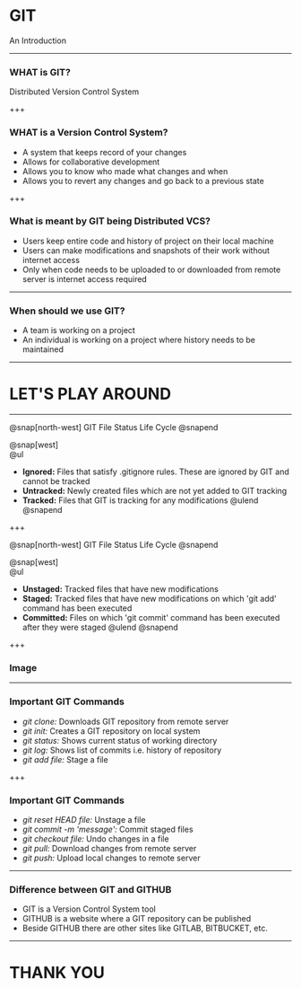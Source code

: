# GIT 

An Introduction

---

### WHAT is GIT?

Distributed Version Control System

+++

### WHAT is a Version Control System?

- A system that keeps record of your changes
- Allows for collaborative development
- Allows you to know who made what changes and when
- Allows you to revert any changes and go back to a previous state

+++

### What is meant by GIT being Distributed VCS?

- Users keep entire code and history of project on their local machine
- Users can make modifications and snapshots of their work without internet access
- Only when code needs to be uploaded to or downloaded from remote server is internet access required

---

### When should we use GIT?

- A team is working on a project
- An individual is working on a project where history needs to be maintained

---

# LET'S PLAY AROUND

---

@snap[north-west]
GIT File Status Life Cycle
@snapend

@snap[west]
<br>
@ul
- **Ignored:** Files that satisfy .gitignore rules. These are ignored by GIT and cannot be tracked 
- **Untracked:** Newly created files which are not yet added to GIT tracking
- **Tracked:** Files that GIT is tracking for any modifications
@ulend
@snapend

+++

@snap[north-west]
GIT File Status Life Cycle
@snapend

@snap[west]
<br>
@ul
- **Unstaged:** Tracked files that have new modifications
- **Staged:** Tracked files that have new modifications on which 'git add' command has been executed
- **Committed:** Files on which 'git commit' command has been executed after they were staged
@ulend
@snapend

+++

### Image

---

### Important GIT Commands

- *git clone:* Downloads GIT repository from remote server
- *git init:* Creates a GIT repository on local system
- *git status:* Shows current status of working directory
- *git log:* Shows list of commits i.e. history of repository
- *git add file:* Stage a file

+++

### Important GIT Commands

- *git reset HEAD file:* Unstage a file
- *git commit -m 'message':* Commit staged files
- *git checkout file:* Undo changes in a file
- *git pull:* Download changes from remote server
- *git push:* Upload local changes to remote server

---

### Difference between GIT and GITHUB

- GIT is a Version Control System tool
- GITHUB is a website where a GIT repository can be published
- Beside GITHUB there are other sites like GITLAB, BITBUCKET, etc.

---

# THANK YOU